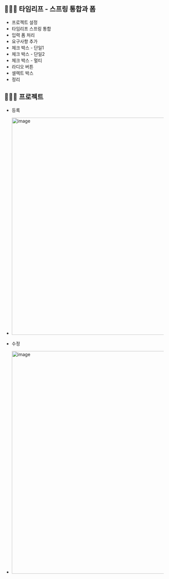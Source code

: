 ## 👩🏻‍💻 타임리프 - 스프링 통합과 폼
- 프로젝트 설정
- 타임리프 스프링 통합 
- 입력 폼 처리
- 요구사항 추가
- 체크 박스 - 단일1
- 체크 박스 - 단일2
- 체크 박스 - 멀티
- 라디오 버튼
- 셀렉트 박스
- 정리



## 👩🏻‍💻 프로젝트
- 등록
- <img width="685" alt="image" src="https://user-images.githubusercontent.com/80495141/163330899-ec94eaa0-45eb-45ba-8b4b-603c0d264966.png">

- 수정
- <img width="702" alt="image" src="https://user-images.githubusercontent.com/80495141/163331037-94cb44de-9351-4da2-9a27-a1919d503bf3.png">
